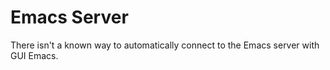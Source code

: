 # Emacs Server

There isn't a known way to automatically connect to the Emacs server with GUI Emacs.
